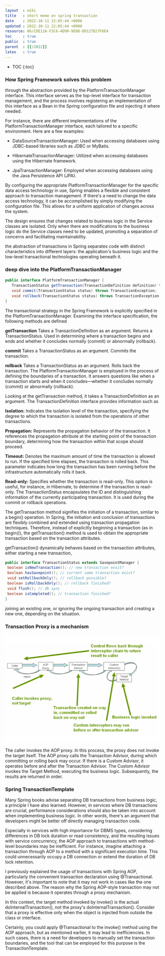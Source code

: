 ```yaml
---
layout  : wiki
title   : short memo on spring transaction
date    : 2022-10-11 22:05:44 +0900
updated : 2022-10-11 22:05:44 +0900
resource: 86/CDE116-F3C6-4D90-9E08-DD127D27F6E4
toc     : true
public  : true
parent  : [[/2022]]
latex   : true
---
```

* TOC
{:toc}

### **How Spring Framework solves this problem**
through the abstraction provided by the PlatformTransactionManager interface. This interface serves as the top-level 
interface for transaction management, and the process involves registering an implementation of this interface as a 
Bean in the Spring configuration file and injecting it where needed.

For instance, there are different implementations of the PlatformTransactionManager interface, each tailored to a 
specific environment. Here are a few examples:

- DataSourceTransactionManager: Used when accessing databases using JDBC-based libraries such as JDBC or MyBatis.

- HibernateTransactionManager: Utilized when accessing databases using the Hibernate framework.

- JpaTransactionManager: Employed when accessing databases using the Java Persistence API (JPA).

By configuring the appropriate PlatformTransactionManager for the specific data access technology in use,
Spring enables a flexible and consistent approach to transaction management. If there's a need to change the data access 
technology, it can be accomplished by simply modifying the configuration file.
This allows for a uniform application of changes across the system.

The design ensures that changes related to business logic in the Service classes are isolated. Only when there are
modifications to the business logic do the Service classes need to be updated, promoting a separation of concerns and 
facilitating maintainability.

the abstraction of transactions in Spring separates code with distinct characteristics into different layers: 
the application's business logic and the low-level transactional technologies operating beneath it.

### **deep dive into the PlatformTransactionManager**
```java
public interface PlatformTransactionManager {
   TransactionStatus getTransaction(TransactionDefinition definition) throws TransactionException;
   void commit(TransactionStatus status) throws TransactionException;
   void rollback(TransactionStatus status) throws TransactionException;
}
```
The transactional strategy in the Spring Framework is explicitly specified in the PlatformTransactionManager. 
Examining the interface specification, the following methods are defined

**getTransaction** Takes a TransactionDefinition as an argument.
Returns a TransactionStatus.
Used in determining where a transaction begins and ends and whether it concludes normally (commit) or abnormally (rollback).

**commit**
Takes a TransactionStatus as an argument.
Commits the transaction.

**rollback** Takes a TransactionStatus as an argument.
Rolls back the transaction.
The PlatformTransactionManager is employed in the process of defining the boundaries of a transaction. 
It answers questions like when a transaction starts and when it concludes—whether it concludes normally (commit) or 
abnormally (rollback).

Looking at the getTransaction method, it takes a TransactionDefinition as an argument. The TransactionDefinition 
interface provides information such as

**Isolation:**
Indicates the isolation level of the transaction, specifying the degree to which the transaction is isolated from the 
operations of other transactions.

**Propagation:**
Represents the propagation behavior of the transaction. It references the propagation attribute at the starting point 
of the transaction boundary, determining how the transaction within that scope should proceed.

**Timeout:** Denotes the maximum amount of time the transaction is allowed to run. If the specified time elapses, the transaction 
is rolled back. This parameter indicates how long the transaction has been running before the infrastructure automatically 
rolls it back.

**Read-only:** Specifies whether the transaction is read-only. This option is useful, for instance, in Hibernate, 
to determine if the 
transaction is read-only.
The TransactionStatus encapsulates the ID and distinguishing information of the currently participating transaction. 
It is used during the commit or rollback operations.

The getTransaction method signifies the initiation of a transaction, similar to a begin() operation. In Spring, 
the initiation and conclusion of transactions are flexibly combined and extended using transaction propagation techniques. 
Therefore, instead of explicitly beginning a transaction (as in begin()), the getTransaction() method is used to obtain 
the appropriate transaction based on the transaction attributes.

getTransaction() dynamically behaves based on the transaction attributes, either starting a new transaction, 
```java
public interface TransactionStatus extends SavepointManager {
 boolean isNewTransaction(); // new transaction exsit?
 boolean hasSavepoint(); // current same transaction exist?
 void setRollbackOnly(); // rollback possible?
 boolean isRollbackOnly(); // rollback finished?
 void flush(); // db sync
 boolean isCompleted(); // transaction finished?
}
```
joining an existing one, or ignoring the ongoing transaction and creating a new one, depending on the situation.

### **Transaction Proxy is a mechanism**
![img.png](../../resource/img/spring_boot/proxy.png)

The caller invokes the AOP proxy. In this process, the proxy does not invoke the target itself. 
The AOP proxy calls the Transaction Advisor, during which committing or rolling back may occur.
If there is a Custom Advisor, it operates before and after the Transaction Advisor. The Custom Advisor invokes the 
Target Method, executing the business logic. Subsequently, the results are returned in order.

### **Spring TransactionTemplate**
Many Spring books advise separating DB transactions from business logic, a principle I have also learned. However, 
in services where DB transactions are crucial, performance considerations should also be taken into account when 
implementing business logic. In other words, there's an argument that developers might be better off directly managing 
transaction code.

Especially in services with high importance for DBMS types, considering differences in DB lock duration or read 
consistency, and the resulting issues with service concurrency, the AOP approach to transactions with method-level 
boundaries may be inefficient. For instance, imagine attaching a transaction through AOP to a method with a significant 
execution time. This could unnecessarily occupy a DB connection or extend the duration of DB lock retention.

I previously explained the usage of transactions with Spring AOP, particularly the convenient transaction declaration 
using @Transactional. However, it's important to note that it may not work in cases like the one described above.
The reason why the Spring AOP-style transaction may not be applied is because it operates through a proxy mechanism. 

In this context, the target method invoked by invoke() is the actual doInternalTransaction(), not the proxy's 
doInternalTransaction(). Consider that a proxy is effective only when the object is injected from outside the class or 
interface.

Certainly, you could apply @Transactional to the invoke() method using the AOP approach, but as mentioned earlier, 
it may lead to inefficiencies. In such cases, there is a need for developers to manually set the transaction boundaries, 
and the tool that can be employed for this purpose is the TransactionTemplate.